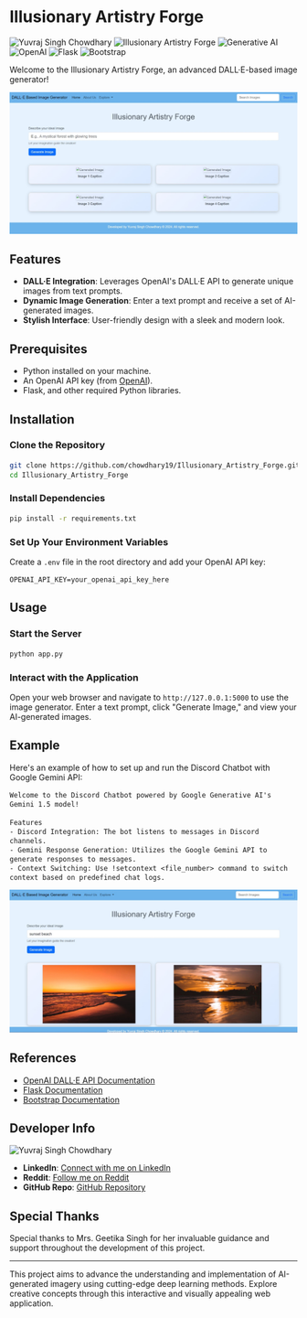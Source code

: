 

# Illusionary Artistry Forge

![Yuvraj Singh Chowdhary](https://img.shields.io/badge/Yuvraj%20Singh%20Chowdhary-orange.svg)
![Illusionary Artistry Forge](https://img.shields.io/badge/Illusionary%20Artistry%20Forge-blue.svg)
![Generative AI](https://img.shields.io/badge/Generative_AI-blue.svg)
![OpenAI](https://img.shields.io/badge/OpenAI-512BD4.svg)
![Flask](https://img.shields.io/badge/Flask-darkgreen.svg)
![Bootstrap](https://img.shields.io/badge/Bootstrap-563D7C.svg)

Welcome to the Illusionary Artistry Forge, an advanced DALL·E-based image generator!

  ![Screenshot 1](Source/2.jpeg)

## Features

- **DALL·E Integration**: Leverages OpenAI's DALL·E API to generate unique images from text prompts.
- **Dynamic Image Generation**: Enter a text prompt and receive a set of AI-generated images.
- **Stylish Interface**: User-friendly design with a sleek and modern look.

## Prerequisites

- Python installed on your machine.
- An OpenAI API key (from [OpenAI](https://platform.openai.com/signup)).
- Flask, and other required Python libraries.

## Installation

### Clone the Repository

```bash
git clone https://github.com/chowdhary19/Illusionary_Artistry_Forge.git
cd Illusionary_Artistry_Forge
```

### Install Dependencies

```bash
pip install -r requirements.txt
```

### Set Up Your Environment Variables

Create a `.env` file in the root directory and add your OpenAI API key:

```
OPENAI_API_KEY=your_openai_api_key_here
```

## Usage

### Start the Server

```bash
python app.py
```

### Interact with the Application

Open your web browser and navigate to `http://127.0.0.1:5000` to use the image generator. Enter a text prompt, click "Generate Image," and view your AI-generated images.

## Example

Here's an example of how to set up and run the Discord Chatbot with Google Gemini API:

```text
Welcome to the Discord Chatbot powered by Google Generative AI's Gemini 1.5 model!

Features
- Discord Integration: The bot listens to messages in Discord channels.
- Gemini Response Generation: Utilizes the Google Gemini API to generate responses to messages.
- Context Switching: Use !setcontext <file_number> command to switch context based on predefined chat logs.
```

  ![Screenshot 1](Source/1.jpeg)

## References

- [OpenAI DALL·E API Documentation](https://platform.openai.com/docs/guides/images)
- [Flask Documentation](https://flask.palletsprojects.com/)
- [Bootstrap Documentation](https://getbootstrap.com/docs/5.3/getting-started/introduction/)

## Developer Info

![Yuvraj Singh Chowdhary](https://img.shields.io/badge/Yuvraj%20Singh%20Chowdhary-orange.svg)
- **LinkedIn**: [Connect with me on LinkedIn](https://www.linkedin.com/in/yuvraj-singh-chowdhary/)
- **Reddit**: [Follow me on Reddit](https://www.reddit.com/user/chowdhary19)
- **GitHub Repo**: [GitHub Repository](https://github.com/chowdhary19/YuvDALL.E.git)

## Special Thanks

Special thanks to Mrs. Geetika Singh for her invaluable guidance and support throughout the development of this project.

---

This project aims to advance the understanding and implementation of AI-generated imagery using cutting-edge deep learning methods. Explore creative concepts through this interactive and visually appealing web application.
